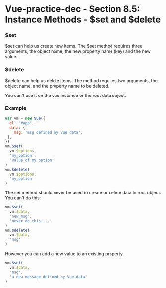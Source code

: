 # Vue-practice-dec - Section 8.5: Instance Methods - $set and $delete

### $set

$set can help us create new items.  The $set method requires three arguments, the object name, the new property name (key) and the new value.



### $delete
$delete can help us delete items.  The method requires two arguments, the object name, and the property name to be deleted.

You can't use it on the vue instance or the root data object.

### Example
``` javascript
var vm = new Vue({
  el: "#app",
  data: {
    msg: 'msg defined by Vue data',
 },
})
vm.$set(
  vm.$options,
  'my_option',
  'value of my option'
)
vm.$delete(
  vm.$options,
  'my_option'
)
```
The set method should never be used to create or delete data in root object.  You can't do this:
``` javascript
vm.$set(
  vm.$data,
  'new_msg',
  'never do this....'
)
vm.$delete(
  vm.$data,
  'msg'
)
```
However you can add a new value to an existing property.
``` javascript
vm.$set(
  vm.$data,
  'msg',
  'a new message defined by Vue data'
)
```
